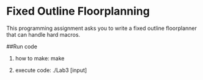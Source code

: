 # Fixed Outline Floorplanning

This programming assignment asks you to write a fixed outline floorplanner that can handle hard macros.

##Run code

1. how to make: 
	make
	
2. execute code: 
	./Lab3 [input]

